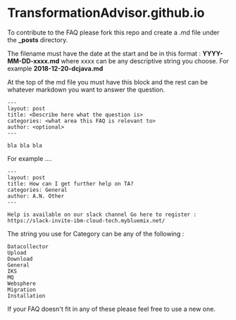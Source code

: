 # TransformationAdvisor.github.io

To contribute to the FAQ please fork this repo and create a .md file under the **_posts** directory. 

The filename must have the date at the start and be in this format : **YYYY-MM-DD-xxxx.md** where xxxx can be any descriptive string you choose. For example **2018-12-20-dcjava.md**

At the top of the md file you must have this block and the rest can be whatever markdown you want to answer the question.

````
---
layout: post
title: <Describe here what the question is>
categories: <what area this FAQ is relevant to>
author: <optional>
---
 
bla bla bla
````

For example ....

````
---
layout: post
title: How can I get further help on TA?
categories: General
author: A.N. Other
---

Help is available on our slack channel Go here to register : 
https://slack-invite-ibm-cloud-tech.mybluemix.net/
````

The string you use for Category can be any of the following :

````
Datacollector
Upload
Download
General
IKS
MQ
Websphere
Migration
Installation
````

If your FAQ doesn't fit in any of these please feel free to use a new one.

